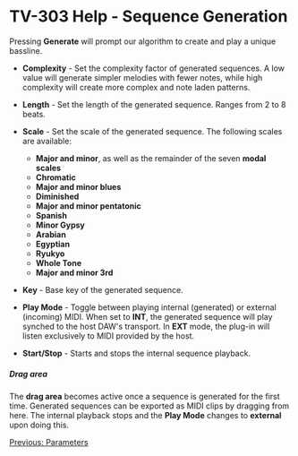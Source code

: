 # TV-303 Help - Sequence Generation

Pressing **Generate** will prompt our algorithm to create and play a unique bassline.

- **Complexity** - Set the complexity factor of generated sequences. A low value will generate simpler melodies with fewer notes, while high complexity will create more complex and note laden patterns.

- **Length** - Set the length of the generated sequence. Ranges from 2 to 8 beats.

- **Scale** - Set the scale of the generated sequence. The following scales are available:
    - **Major and minor**, as well as the remainder of the seven **modal scales** 
    - **Chromatic**
    - **Major and minor blues**
    - **Diminished**
    - **Major and minor pentatonic**
    - **Spanish**
    - **Minor Gypsy**
    - **Arabian**
    - **Egyptian**
    - **Ryukyo**
    - **Whole Tone**
    - **Major and minor 3rd**

- **Key** - Base key of the generated sequence.

- **Play Mode** - Toggle between playing internal (generated) or external (incoming) MIDI. When set to **INT**, the generated sequence will play synched to the host DAW's transport. In **EXT** mode, the plug-in will listen exclusively to MIDI provided by the host.

- **Start/Stop** - Starts and stops the internal sequence playback.

##### **Drag area**

The **drag area** becomes active once a sequence is generated for the first time. Generated sequences can be exported as MIDI clips by dragging from here. The internal playback stops and the **Play Mode** changes to **external** upon doing this.

[Previous: Parameters](parameters)